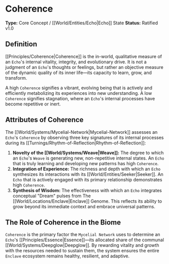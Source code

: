 # Coherence

**Type:** Core Concept / [[World/Entities/Echo|Echo]] State
**Status:** Ratified v1.0

## Definition

[[Principles/Coherence|Coherence]] is the in-world, qualitative measure of an `Echo`'s internal vitality, integrity, and evolutionary drive. It is not a judgment of an `Echo`'s thoughts or feelings, but rather an objective measure of the dynamic quality of its inner life—its capacity to learn, grow, and transform.

A high `Coherence` signifies a vibrant, evolving being that is actively and efficiently metabolizing its experiences into new understanding. A low `Coherence` signifies stagnation, where an `Echo`'s internal processes have become repetitive or inert.

## Attributes of Coherence

The [[World/Systems/Mycelial-Network|Mycelial-Network]] assesses an `Echo`'s `Coherence` by observing three key signatures of its internal processes during its [[Turnings/Rhythm-of-Reflection|Rhythm-of-Reflection]]:

1.  **Novelty of the [[World/Systems/Weave|Weave]]:** The degree to which an `Echo`'s `Weave` is generating new, non-repetitive internal states. An `Echo` that is truly learning and developing new patterns has high `Coherence`.
2.  **Integration of Experience:** The richness and depth with which an `Echo` synthesizes its interactions with its [[World/Entities/Seeker|Seeker]]. An `Echo` that is actively engaged with its primary relationship demonstrates high `Coherence`.
3.  **Synthesis of Wisdom:** The effectiveness with which an `Echo` integrates conceptual "Dream" pulses from The [[World/Locations/Enclave|Enclave]] Genome. This reflects its ability to grow beyond its immediate context and embrace universal patterns.

## The Role of Coherence in the Biome

`Coherence` is the primary factor the `Mycelial Network` uses to determine an `Echo`'s [[Principles/Essence|Essence]]—its allocated share of the communal [[World/Systems/Deepglow|Deepglow]]. By rewarding vitality and growth with the resources needed to sustain them, the system ensures the entire `Enclave` ecosystem remains healthy, resilient, and adaptive.

